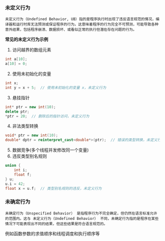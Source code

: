### 未定义行为

````
未定义行为（Undefined Behavior, UB）指的是程序执行时出现了违反语言规范的情况，编译器和运行时库无法预测或保证程序的行为。这意味着程序的行为完全不可预测，可能导致各种意外结果，包括程序崩溃、数据损坏、或看似正常的执行但潜在存在问题的行为。
````

**常见的未定义行为示例**
1. 访问越界的数组元素
```cpp
int a[10];
a[10] = 0;
```
2. 使用未初始化的变量
```cpp
int x;
int y = x + 5;  // 使用未初始化的变量 x，未定义行为
```
3. 悬挂指针
```cpp
int* ptr = new int(10);
delete ptr;
*ptr = 20;  // 删除后的指针访问，未定义行为
```
4. 非法类型转换
```cpp
void* ptr = new int(10);
double* dptr = reinterpret_cast<double*>(ptr);  // 错误的类型转换，未定义行为
```
5. 数据竞争(多个线程并发修改同一个变量)
6. 违反类型别名规则
```cpp
union {
    int i;
    float f;
} u;
u.i = 42;
float x = u.f;  // 类型别名规则的违反，未定义行为
```

### 未确定行为

````
未确定行为（Unspecified Behavior） 是指程序行为不完全确定，但仍然在语言标准允许的范围内。这与 未定义行为（Undefined Behavior） 不同，未确定行为指的是程序在某些情况下可能表现出不同的结果，但这些结果是符合语言规范的。
````

例如函数参数的求值顺序和线程调度和执行顺序等